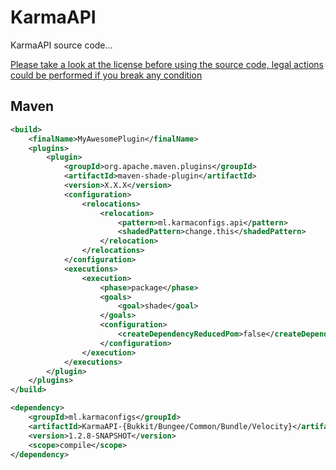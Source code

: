 # KarmaAPI
 KarmaAPI source code...

 [Please take a look at the license before using the source code, legal actions could be performed if you break any condition](http://karmaconfigs.ml/license/)

## Maven

```xml
<build>
    <finalName>MyAwesomePlugin</finalName>
    <plugins>
        <plugin>
            <groupId>org.apache.maven.plugins</groupId>
            <artifactId>maven-shade-plugin</artifactId>
            <version>X.X.X</version>
            <configuration>
                <relocations>
                    <relocation>
                        <pattern>ml.karmaconfigs.api</pattern>
                        <shadedPattern>change.this</shadedPattern>
                    </relocation>
                </relocations>
            </configuration>
            <executions>
                <execution>
                    <phase>package</phase>
                    <goals>
                        <goal>shade</goal>
                    </goals>
                    <configuration>
                        <createDependencyReducedPom>false</createDependencyReducedPom>
                    </configuration>
                </execution>
            </executions>
        </plugin>
    </plugins>
</build>

<dependency>
    <groupId>ml.karmaconfigs</groupId>
    <artifactId>KarmaAPI-{Bukkit/Bungee/Common/Bundle/Velocity}</artifactId>
    <version>1.2.8-SNAPSHOT</version>
    <scope>compile</scope>
</dependency>
```
